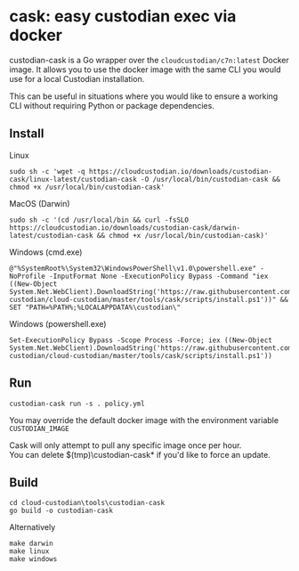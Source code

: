cask: easy custodian exec via docker
====================================

custodian-cask is a Go wrapper over the `cloudcustodian/c7n:latest`
Docker image.  It allows you to use the docker image with the same CLI you
would use for a local Custodian installation. 

This can be useful in situations where you would like to ensure a working
CLI without requiring Python or package dependencies.

Install
-------

Linux

```shell
sudo sh -c 'wget -q https://cloudcustodian.io/downloads/custodian-cask/linux-latest/custodian-cask -O /usr/local/bin/custodian-cask && chmod +x /usr/local/bin/custodian-cask'
```

MacOS (Darwin)

```shell
sudo sh -c '(cd /usr/local/bin && curl -fsSLO https://cloudcustodian.io/downloads/custodian-cask/darwin-latest/custodian-cask && chmod +x /usr/local/bin/custodian-cask)'
```

Windows (cmd.exe)

```shell
@"%SystemRoot%\System32\WindowsPowerShell\v1.0\powershell.exe" -NoProfile -InputFormat None -ExecutionPolicy Bypass -Command "iex ((New-Object System.Net.WebClient).DownloadString('https://raw.githubusercontent.com/cloud-custodian/cloud-custodian/master/tools/cask/scripts/install.ps1'))" && SET "PATH=%PATH%;%LOCALAPPDATA%\custodian\"
```

Windows (powershell.exe)

```shell
Set-ExecutionPolicy Bypass -Scope Process -Force; iex ((New-Object System.Net.WebClient).DownloadString('https://raw.githubusercontent.com/cloud-custodian/cloud-custodian/master/tools/cask/scripts/install.ps1'))
```


Run
---
```shell
custodian-cask run -s . policy.yml
```

You may override the default docker image with the environment variable `CUSTODIAN_IMAGE`

Cask will only attempt to pull any specific image once per hour.  
You can delete $(tmp)\custodian-cask* if you'd like to force an update.


Build
-----

```shell
cd cloud-custodian\tools\custodian-cask
go build -o custodian-cask
```

Alternatively 

```
make darwin
make linux
make windows
```
